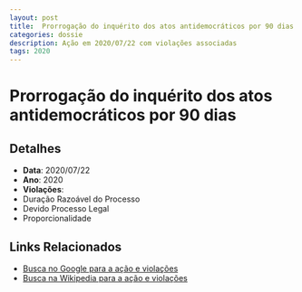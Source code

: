 ```yaml
---
layout: post
title:  Prorrogação do inquérito dos atos antidemocráticos por 90 dias
categories: dossie
description: Ação em 2020/07/22 com violações associadas
tags: 2020
---
```


# Prorrogação do inquérito dos atos antidemocráticos por 90 dias

## Detalhes
- **Data**: 2020/07/22
- **Ano**: 2020
- **Violações**:
- Duração Razoável do Processo
- Devido Processo Legal
- Proporcionalidade

## Links Relacionados
- [Busca no Google para a ação e violações](https://www.google.com/search?q=%22Alexandre%20de%20Moraes%22%20Prorroga%C3%A7%C3%A3o%20do%20inqu%C3%A9rito%20dos%20atos%20antidemocr%C3%A1ticos%20por%2090%20dias%20Dura%C3%A7%C3%A3o%20Razo%C3%A1vel%20do%20Processo%20Devido%20Processo%20Legal%20Proporcionalidade%202020)
- [Busca na Wikipedia para a ação e violações](https://en.wikipedia.org/w/index.php?search=%22Alexandre%20de%20Moraes%22%20Prorroga%C3%A7%C3%A3o%20do%20inqu%C3%A9rito%20dos%20atos%20antidemocr%C3%A1ticos%20por%2090%20dias%20Dura%C3%A7%C3%A3o%20Razo%C3%A1vel%20do%20Processo%20Devido%20Processo%20Legal%20Proporcionalidade%202020)
